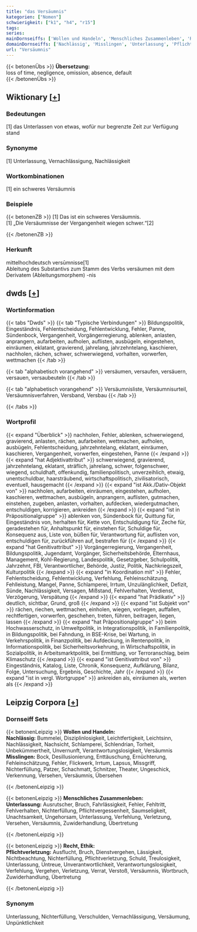 ```yaml
---
title: "das Versäumnis"
kategorien: ["Nomen"]
schwierigkeit: ["k1", "h4", "r15"]
tags:
series:
mainDornseiffs: ['Wollen und Handeln', 'Menschliches Zusammenleben', 'Recht, Ethik']
domainDornseiffs: ['Nachlässig', 'Misslingen', 'Unterlassung', 'Pflichtverletzung']
url: "Versäumnis"
---
```


{{< betonenÜbs >}}
**Übersetzung:**  
loss of time, negligence, omission, absence, default  
{{< /betonenÜbs >}}

## Wiktionary [[+](https://de.wiktionary.org/wiki/Versäumnis)]

### Bedeutungen
[1] das Unterlassen von etwas, wofür nur begrenzte Zeit zur Verfügung stand  

### Synonyme
[1] Unterlassung, Vernachlässigung, Nachlässigkeit  

### Wortkombinationen
[1] ein schweres Versäumnis  

### Beispiele
{{< betonenZB >}}
[1] Das ist ein schweres Versäumnis.  
[1] „Die Versäumnisse der Vergangenheit wiegen schwer.“[2]  

{{< /betonenZB >}}
### Herkunft
mittelhochdeutsch versūmnisse[1]  
Ableitung des Substantivs zum Stamm des Verbs versäumen mit dem Derivatem (Ableitungsmorphem) -nis  



## dwds [[+](https://www.dwds.de/wb/Versäumnis)]

### Wortinformation
{{< tabs "Dwds" >}}
{{< tab "Typische Verbindungen" >}}
Bildungspolitik, Eingeständnis, Fehlentscheidung, Fehlentwicklung, Fehler, Panne, Sündenbock, Vergangenheit, Vorgängerregierung, ablenken, anlasten, anprangern, aufarbeiten, aufholen, auflisten, ausbügeln, eingestehen, einräumen, eklatant, gravierend, jahrelang, jahrzehntelang, kaschieren, nachholen, rächen, schwer, schwerwiegend, vorhalten, vorwerfen, wettmachen
{{< /tab >}}

{{< tab "alphabetisch vorangehend" >}}
versäumen, versaufen, versäuern, versauen, versaubeuteln
{{< /tab >}}

{{< tab "alphabetisch vorangehend" >}}
Versäumnisliste, Versäumnisurteil, Versäumnisverfahren, Versband, Versbau
{{< /tab >}}

{{< /tabs >}}

### Wortprofil
{{< expand "Überblick" >}} nachholen, Fehler, ablenken, schwerwiegend, gravierend, anlasten, rächen, aufarbeiten, wettmachen, aufholen, ausbügeln, Fehlentscheidung, jahrzehntelang, eklatant, einräumen, kaschieren, Vergangenheit, vorwerfen, eingestehen, Panne {{< /expand >}}
{{< expand "hat Adjektivattribut" >}} schwerwiegend, gravierend, jahrzehntelang, eklatant, sträflich, jahrelang, schwer, folgenschwer, wiegend, schuldhaft, offenkundig, familienpolitisch, unverzeihlich, etwaig, unentschuldbar, haarsträubend, wirtschaftspolitisch, zivilisatorisch, eventuell, hausgemacht {{< /expand >}}
{{< expand "ist Akk./Dativ-Objekt von" >}} nachholen, aufarbeiten, einräumen, eingestehen, aufholen, kaschieren, wettmachen, ausbügeln, anprangern, auflisten, gutmachen, einstehen, zugeben, anlasten, vorhalten, aufdecken, wiedergutmachen, entschuldigen, korrigieren, ankreiden {{< /expand >}}
{{< expand "ist in Präpositionalgruppe" >}} ablenken von, Sündenbock für, Quittung für, Eingeständnis von, herhalten für, Kette von, Entschuldigung für, Zeche für, geradestehen für, Anhaltspunkt für, einstehen für, Schuldige für, Konsequenz aus, Liste von, büßen für, Verantwortung für, auflisten von, entschuldigen für, zurückführen auf, bestrafen für {{< /expand >}}
{{< expand "hat Genitivattribut" >}} Vorgängerregierung, Vergangenheit, Bildungspolitik, Jugendamt, Vorgänger, Sicherheitsbehörde, Elternhaus, Management, Kohl-Regierung, Landespolitik, Gesetzgeber, Schulpolitik, Jahrzehnt, FBI, Verantwortlicher, Behörde, Justiz, Politik, Nachkriegszeit, Kulturpolitik {{< /expand >}}
{{< expand "in Koordination mit" >}} Fehler, Fehlentscheidung, Fehlentwicklung, Verfehlung, Fehleinschätzung, Fehlleistung, Mangel, Panne, Schlamperei, Irrtum, Unzulänglichkeit, Defizit, Sünde, Nachlässigkeit, Versagen, Mißstand, Fehlverhalten, Verdienst, Verzögerung, Verspätung {{< /expand >}}
{{< expand "hat Prädikativ" >}} deutlich, sichtbar, Grund, groß {{< /expand >}}
{{< expand "ist Subjekt von" >}} rächen, riechen, wettmachen, einholen, wiegen, vorliegen, auffallen, rechtfertigen, vorwerfen, geschehen, treten, führen, beitragen, liegen, lassen {{< /expand >}}
{{< expand "hat Präpositionalgruppe" >}} beim Hochwasserschutz, in Umweltpolitik, in Integrationspolitik, in Familienpolitik, in Bildungspolitik, bei Fahndung, in BSE-Krise, bei Wartung, in Verkehrspolitik, in Finanzpolitik, bei Aufdeckung, in Rentenpolitik, in Informationspolitik, bei Sicherheitsvorkehrung, in Wirtschaftspolitik, in Sozialpolitik, in Arbeitsmarktpolitik, bei Ermittlung, vor Terroranschlag, beim Klimaschutz {{< /expand >}}
{{< expand "ist Genitivattribut von" >}} Eingeständnis, Katalog, Liste, Chronik, Konsequenz, Aufklärung, Bilanz, Folge, Untersuchung, Ergebnis, Geschichte, Jahr {{< /expand >}}
{{< expand "ist in vergl. Wortgruppe" >}} ankreiden als, einräumen als, werten als {{< /expand >}}

## Leipzig Corpora [[+](https://corpora.uni-leipzig.de/en/res?word=Versäumnis&corpusId=deu_newscrawl-public_2018)]

### Dornseiff Sets
{{< betonenLeipzig >}}
**Wollen und Handeln:**  
**Nachlässig:** Bummelei, Disziplinlosigkeit, Leichtfertigkeit, Leichtsinn, Nachlässigkeit, Nachsicht, Schlamperei, Schlendrian, Torheit, Unbekümmertheit, Unvernunft, Verantwortungslosigkeit, Versäumnis  
**Misslingen:** Bock, Desillusionierung, Enttäuschung, Ernüchterung, Fehleinschätzung, Fehler, Flickwerk, Irrtum, Lapsus, Missgriff, Nichterfüllung, Patzer, Schachmatt, Schnitzer, Theater, Ungeschick, Verkennung, Versehen, Versäumnis, Übersehen  

{{< /betonenLeipzig >}}


{{< betonenLeipzig >}}
**Menschliches Zusammenleben:**  
**Unterlassung:** Ausrutscher, Bruch, Fahrlässigkeit, Fehler, Fehltritt, Fehlverhalten, Nichterfüllung, Pflichtvergessenheit, Saumseligkeit, Unachtsamkeit, Ungehorsam, Unterlassung, Verfehlung, Verletzung, Versehen, Versäumnis, Zuwiderhandlung, Übertretung  

{{< /betonenLeipzig >}}


{{< betonenLeipzig >}}
**Recht, Ethik:**  
**Pflichtverletzung:** Ausflucht, Bruch, Dienstvergehen, Lässigkeit, Nichtbeachtung, Nichterfüllung, Pflichtverletzung, Schuld, Treulosigkeit, Unterlassung, Untreue, Unverantwortlichkeit, Verantwortungslosigkeit, Verfehlung, Vergehen, Verletzung, Verrat, Verstoß, Versäumnis, Wortbruch, Zuwiderhandlung, Übertretung  

{{< /betonenLeipzig >}}

### Synonym
Unterlassung, Nichterfüllung, Verschulden, Vernachlässigung, Versäumung, Unpünktlichkeit

